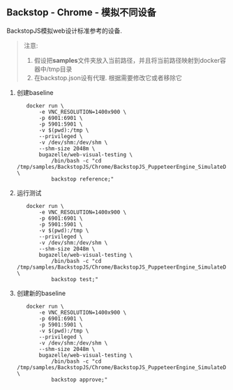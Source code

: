 ## Backstop - Chrome - 模拟不同设备

BackstopJS模拟web设计标准参考的设备.

> 注意: 
> 1. 假设把**samples**文件夹放入当前路径，并且将当前路径映射到docker容器中/tmp目录
> 2. 在backstop.json设有代理. 根据需要修改它或者移除它

1. 创建baseline

    ``` 
       docker run \
           -e VNC_RESOLUTION=1400x900 \
           -p 6901:6901 \
           -p 5901:5901 \
           -v $(pwd):/tmp \
           --privileged \
           -v /dev/shm:/dev/shm \
           --shm-size 2048m \
           bugazelle/web-visual-testing \
               /bin/bash -c "cd /tmp/samples/BackstopJS/Chrome/BackstopJS_PuppeteerEngine_SimulateDevices; \
               backstop reference;"
    ```

2. 运行测试

    ``` 
       docker run \
           -e VNC_RESOLUTION=1400x900 \
           -p 6901:6901 \
           -p 5901:5901 \
           -v $(pwd):/tmp \
           --privileged \
           -v /dev/shm:/dev/shm \
           --shm-size 2048m \
           bugazelle/web-visual-testing \
               /bin/bash -c "cd /tmp/samples/BackstopJS/Chrome/BackstopJS_PuppeteerEngine_SimulateDevices; \
               backstop test;"
    ```

3. 创建新的baseline

    ``` 
       docker run \
           -e VNC_RESOLUTION=1400x900 \
           -p 6901:6901 \
           -p 5901:5901 \
           -v $(pwd):/tmp \
           --privileged \
           -v /dev/shm:/dev/shm \
           --shm-size 2048m \
           bugazelle/web-visual-testing \
               /bin/bash -c "cd /tmp/samples/BackstopJS/Chrome/BackstopJS_PuppeteerEngine_SimulateDevices; \
               backstop approve;"
    ```
